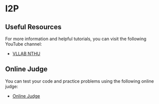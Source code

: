 # I2P

## Useful Resources

For more information and helpful tutorials, you can visit the following YouTube channel:
- [VLLAB NTHU](https://www.youtube.com/@vllabnthu1164)
## Online Judge

You can test your code and practice problems using the following online judge:
- [Online Judge](http://140.114.85.195/)
